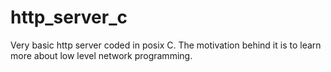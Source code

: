 # http_server_c
Very basic http server coded in posix C. The motivation behind it is to learn more about low level network programming. 
